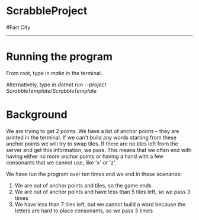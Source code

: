 # ScrabbleProject
#Fart City

----
# Running the program
From root, type in *make* in the terminal.

Alternatively, type in *dotnet run --project ScrabbleTemplate/ScrabbleTemplate*

# Background
We are trying to get 2 points.
We have a list of anchor points – they are printed in the terminal. 
If we can't build any words starting from these anchor points we will try to swap tiles.
If there are no tiles left from the server and get this information, we pass. This means that we often end with having either no more anchor points 
or having a hand with a few consonants that we cannot use, like 'x' or 'z'.

We have run the program over ten times and we end in these scenarios:
1. We are out of anchor points and tiles, so the game ends
2. We are out of anchor points and have less than 5 tiles left, so we pass 3 times
3. We have less than 7 tiles left, but we cannot build a word because the letters are hard to place consonants, so we pass 3 times
  
